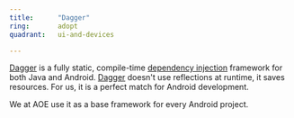 ```yaml
---
title:      "Dagger"
ring:       adopt
quadrant:   ui-and-devices

---
```


[Dagger](https://google.github.io/dagger/) is a fully static, compile-time [dependency injection](http://en.wikipedia.org/wiki/Dependency_injection) framework for both Java and Android. [Dagger](https://google.github.io/dagger/) doesn't use reflections at runtime, it saves resources. For us, it is a perfect match for Android development.

We at AOE use it as a base framework for every Android project.
